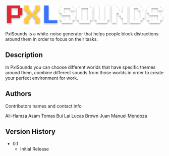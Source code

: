 <p align="center">
  <img width="567" height="67" src="app/assets/images/pxlsounds.png">
</p>

PxlSounds is a white-noise generator that helps people block distractions around them in order to focus on their tasks.

## Description

In PxlSounds you can choose different worlds that have specific themes around them, combine different sounds from those worlds in order to create your perfect environment for work.

## Authors

Contributors names and contact info

Ali-Hamza Asam
Tomas Bui Lai
Lucas Brown
Juan Manuel Mendoza

## Version History

* 0.1
    * Initial Release
